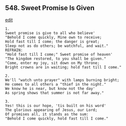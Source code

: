 
## 548.  Sweet Promise Is Given
[edit](https://docs.google.com/document/d/1ll_9gNtO2ISbzM4JFO1uSEeiWvTZ_MMU/edit?mode=html)



    1.
    Sweet promise is give to all who believe' 
    "Behold I come quickly, Mine own to receive; 
    Hold fast till I come; the danger is great; 
    Sleep not as do others; be watchful, and wait." 
    REFRAIN:
    "Hold fast till I come;" Sweet promise of heaven' 
    "The kingdom restored, to you shall be given." 
    "Come, enter my joy, sit down on My throne; 
    Bright crowns are in waiting; hold fast till I come." 

    2.
    We'll "watch unto prayer" with lamps burning bright; 
    He comes to all others a "thief in the night." 
    We know he is near, but know not the day' 
    As spring shows that summer is not far away." 

    3.
    Yes! this is our hope, 'tis built on his word' 
    The glorious appearing of Jesus, our Lord; 
    Of promises all, it stands as the sum: 
    "Behold I come quickly, hold fast till I come."
